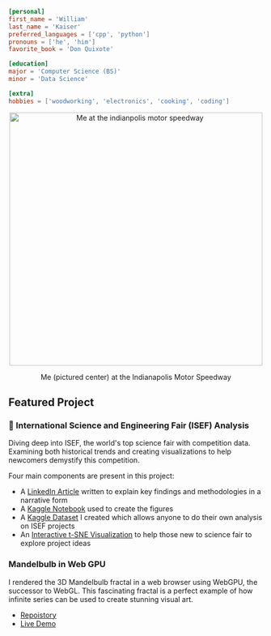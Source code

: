 <!-- # William Kaiser -->

<!-- ## General -->
```toml
[personal]
first_name = 'William'
last_name = 'Kaiser'
preferred_languages = ['cpp', 'python']
pronouns = ['he', 'him']
favorite_book = 'Don Quixote'

[education]
major = 'Computer Science (BS)'
minor = 'Data Science'

[extra]
hobbies = ['woodworking', 'electronics', 'cooking', 'coding']
```

<!-- 

[![personal social website](https://wkaisertexas.github.io/social.jpg)](https://wkaisertexas.github.io/)
-->

<p align="center">
    <img src="https://github.com/user-attachments/assets/8f5d41ae-66bb-4dca-8933-cd3169ee7b9a" alt="Me at the indianpolis motor speedway" width="500"/>
</p>
<p align="center">
    Me (pictured center) at the Indianapolis Motor Speedway
</p>

## Featured Project

<!-- 
<h3><a href="https://github.com/wkaisertexas/tranzlate">tranzlate</a></h3>

- Open-Source Translation Utility for string catalogs
- Utilized OpenAI's Chat APIs to conduct semantic text completition. -->

<!-- <h3><a href="https://github.com/wkaisertexas/ScreenTimeLapse">🎥 ScreenTimeLapse</a></h3> -->

<!-- - Successor to [Time lapse](#-timelapse) -->
<!-- - Record both webcams and screens -->

<!-- - Create color-accurate screenshots in a compact MacOS menu bar application. -->
<!-- - Enjoy performant, GPU accelerated accelerated with leading color and video formats -->
<!-- - Fully open source [@ wkaisertexas/ScreenTimeLapse](https://github.com/wkaisertexas/ScreenTimeLapse) -->
<!-- - Available now through HomeBrew `brew install --cask https://raw.githubusercontent.com/wkaisertexas/ScreenTimeLapse/main/screentimelapse.rb` -->

### 🔬 International Science and Engineering Fair (ISEF) Analysis

Diving deep into ISEF, the world's top science fair with competition data. Examining both historical trends and creating visualizations to help newcomers demystify this competition.

Four main components are present in this project:

- A [LinkedIn Article](https://www.linkedin.com/pulse/behind-innovation-insights-from-international-science-william-kaiser) written to explain key findings and methodologies in a narrative form
- A [Kaggle Notebook](https://www.kaggle.com/code/wkaisertexas/international-science-fair-analysis) used to create the figures
- A [Kaggle Dataset](https://www.kaggle.com/datasets/wkaisertexas/all-international-science-fair-projects) I created which allows anyone to do their own analysis on ISEF projects
- An [Interactive t-SNE Visualization](https://wkaisertexas.github.io/all-isef-projects/) to help those new to science fair to explore project ideas

### Mandelbulb in Web GPU

I rendered the 3D Mandelbulb fractal in a web browser using WebGPU, the successor to WebGL. This fascinating fractal is a perfect example of how infinite series can be used to create stunning visual art.

- [Repoistory](https://github.com/wkaisertexas/mandelbulb)
- [Live Demo](https://wkaisertexas.github.io/mandelbulb/)
<!-- <h3><a href="https://github.com/wkaisertexas/chatgpt">ChatGPT in Terminal</a></h3> -->

<!-- - Make a terminal version of ChatGPT using the [OpenAI API](https://platform.openai.com/docs/guides/gpt) -->
<!-- - Styled using [clack](https://github.com/natemoo-re/clack) textual user interface -->
<!-- - Published on [npm](https://www.npmjs.com/package/clack-chat-gpt) -->
<!-- 
### 🎥 Time Lapse

- Easily create time lapses of your screen and webcams
- Intended for programmers, hobbyists and artists to showcase their creations
- Saves wasteful frames which would have been discarded when edited into a time lapse (a hour long screen recording can easily be several gigabytes)

[Click here to learn more](https://github.com/wkaisertexas/timelapse) -->

<!-- ### ⬆️ TikTok Uploader

A python module which uses Selenium to automatically upload videos to TikTok. Supports both module calls and a command-line interface.

- [Repo](https://github.com/wkaisertexas/tiktok-uploader)
- [PyPI](https://pypi.org/project/tiktok_uploader/) -->

<!-- ### 📍 Textual and Impact-Based CORD19 Clustering  -->

<!-- Created an interactive t-SNE plot of papers from the COVID Open Research Dataset (CORD19). Used data from [Altmetric](https://www.altmetric.com) to create clusters based on impact (citations from various sources). Found very strong statistical correlation between cluster location and impact. -->

<!-- - [Kaggle notebook](https://www.kaggle.com/code/williamkaiser/textual-and-impact-based-cord19-clustering) for the project -->

<!-- ### 📝 Society for Science - Science Fair Project Scraper -->
<!-- [Here](https://github.com/wkaisertexas/all-isef-projects) is a project that helps people scrape [Society for Science](https://abstracts.societyforscience.org/) to download their database of science fair projects.  -->

<!-- ### ♺ Random URL Generator [^1] -->
<!-- [Random URL Generator](https://github.com/wkaisertexas/randomurl) makes shortened URLs with random destinations. One link has a set of predefined destinations with respective probabilities. Then, when the user clicks on the link, one of the destinations is picked at random. -->

<!-- **Example**: Site that randomly takes you to technology companies' websites -->
<!-- - 25% - facebook.com -->
<!-- - 25% - google.com -->
<!-- - 25% - apple.com -->
<!-- - 25% - microsoft.com -->

<!-- > Note: this project was a victim of the recent changes to Heroku deployments and is no longer publicly available.  -->

<!-- > Built-in link tracking of link destinations makes **A / B testing** more accessible -->


